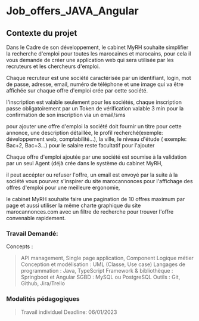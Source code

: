 # Job_offers_JAVA_Angular


## Contexte du projet

Dans le Cadre de son développement, le cabinet MyRH souhaite simplifier la recherche d'emploi pour toutes les marocaines et marocains, pour cela il vous demande de créer une application web qui sera utilisée par les recruteurs et les chercheurs d'emploi.

Chaque recruteur est une société caractérisée par un identifiant, login, mot de passe, adresse, email, numéro de téléphone et une image qui va être affichée sur chaque offre d'emploi crée par cette société.

l'inscription est valable seulement pour les sociétés, chaque inscription passe obligatoirement par un Token de vérification valable 3 min pour la confirmation de son inscription via un email/sms

pour ajouter une offre d'emploi la société doit fournir un titre pour cette annonce, une description détaillée, le profil recherché(exemple: développement web, comptabilité...), la ville, le niveau d'étude ( exemple: Bac+2, Bac+3...) pour le salaire reste facultatif pour l'ajouter

Chaque offre d'emploi ajoutée par une société est soumise à la validation par un seul Agent (déjà crée dans le système du cabinet MyRH, 

il peut accépter ou refuser l'offre, un email est envoyé par la suite à la société vous pourvez s'inspirer du site marocannonces pour l'affichage des offres d'emploi pour une meilleure ergonomie, 

le cabinet MyRH souhaite faire une pagination de 10 offres maximum par page et aussi utiliser la même charte graphique du site marocannonces.com avec un filtre de recherche pour trouver l'offre convenable rapidement.

### Travail Demandé:

Concepts : 

> API management, Single page application, Component 
> Logique métier Conception et modélisation : UML (Classe, Use case) 
> Langages de programmation : Java, TypeScript 
> Framework & bibliothèque : Springboot et Angular 
> SGBD : MySQL ou PostgreSQL 
> Outils : Git, Github, Jira/Trello

### Modalités pédagogiques

> Travail individuel Deadline: 06/01/2023
